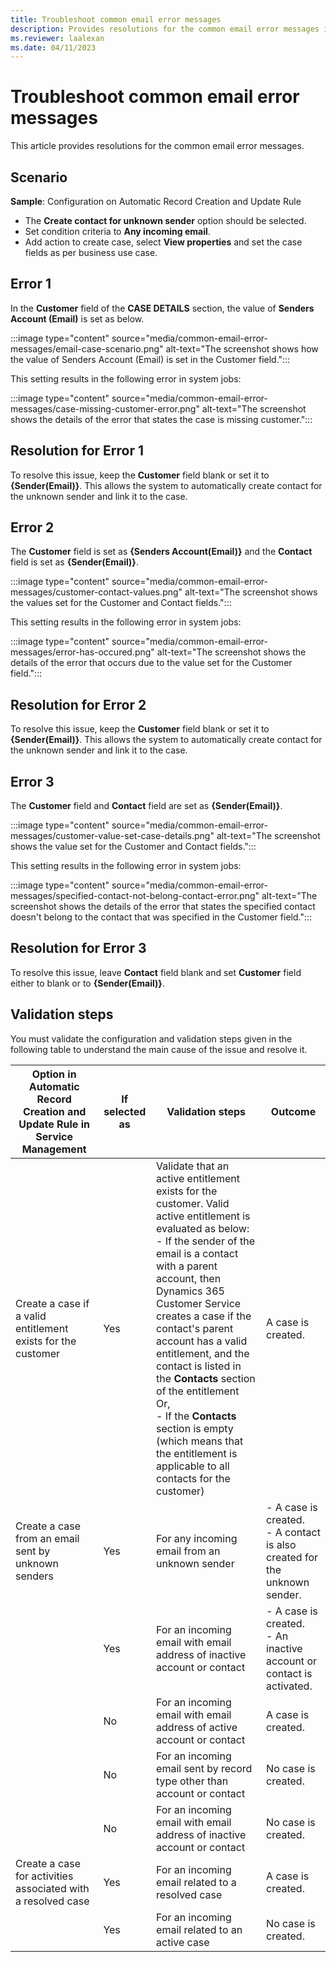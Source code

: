 ```yaml
---
title: Troubleshoot common email error messages
description: Provides resolutions for the common email error messages in Dynamics 365 Customer Service.
ms.reviewer: laalexan
ms.date: 04/11/2023
---
```

# Troubleshoot common email error messages 

This article provides resolutions for the common email error messages.

## Scenario

**Sample**: Configuration on Automatic Record Creation and Update Rule

- The **Create contact for unknown sender** option should be selected.
- Set condition criteria to **Any incoming email**.
- Add action to create case, select **View properties** and set the case fields as per business use case.

## Error 1

In the **Customer** field of the **CASE DETAILS** section, the value of **Senders Account (Email)** is set as below.

:::image type="content" source="media/common-email-error-messages/email-case-scenario.png" alt-text="The screenshot shows how the value of Senders Account (Email) is set in the Customer field.":::

This setting results in the following error in system jobs:

:::image type="content" source="media/common-email-error-messages/case-missing-customer-error.png" alt-text="The screenshot shows the details of the error that states the case is missing customer.":::

## Resolution for Error 1

To resolve this issue, keep the **Customer** field blank or set it to **{Sender(Email)}**. This allows the system to automatically create contact for the unknown sender and link it to the case.

## Error 2

The **Customer** field is set as **{Senders Account(Email)}** and the **Contact** field is set as **{Sender(Email)}**.

:::image type="content" source="media/common-email-error-messages/customer-contact-values.png" alt-text="The screenshot shows the values set for the Customer and Contact fields.":::

This setting results in the following error in system jobs:

:::image type="content" source="media/common-email-error-messages/error-has-occured.png" alt-text="The screenshot shows the details of the error that occurs due to the value set for the Customer field.":::

## Resolution for Error 2

To resolve this issue, keep the **Customer** field blank or set it to **{Sender(Email)}**. This allows the system to automatically create contact for the unknown sender and link it to the case.

## Error 3

The **Customer** field and **Contact** field are set as **{Sender(Email)}**.

:::image type="content" source="media/common-email-error-messages/customer-value-set-case-details.png" alt-text="The screenshot shows the value set for the Customer and Contact fields.":::

This setting results in the following error in system jobs:

:::image type="content" source="media/common-email-error-messages/specified-contact-not-belong-contact-error.png" alt-text="The screenshot shows the details of the error that states the specified contact doesn't belong to the contact that was specified in the Customer field.":::

## Resolution for Error 3

To resolve this issue, leave **Contact** field blank and set **Customer** field either to blank or to **{Sender(Email)}**.

## Validation steps

You must validate the configuration and validation steps given in the following table to understand the main cause of the issue and resolve it.

|Option in Automatic Record Creation and Update Rule in Service Management  |If selected as  |Validation steps  |Outcome  |
|---------|---------|---------|---------|
|Create a case if a valid entitlement exists for the customer     |  Yes     |  Validate that an active entitlement exists for the customer. Valid active entitlement is evaluated as below:  </br> - If the sender of the email is a contact with a parent account, then Dynamics 365 Customer Service creates a case if the contact's parent account has a valid entitlement, and the contact is listed in the **Contacts** section of the entitlement </br> Or, </br> - If the **Contacts** section is empty (which means that the entitlement is applicable to all contacts for the customer) |   A case is created.      |
|Create a case from an email sent by unknown senders     |   Yes       |        For any incoming email from an unknown sender |     - A case is created. </br>  - A contact is also created for the unknown sender.|
|     |   Yes      |    For an incoming email with email address of inactive account or contact     |   - A case is created. </br> - An inactive account or contact is activated.|
|     |   No      |     For an incoming email with email address of active account or contact   |  A case is created.       |
|    |     No    |      For an incoming email sent by record type other than account or contact   |    No case is created.     |
|  |   No      |     For an incoming email with email address of inactive account or contact    |  No case is created.           |
|Create a case for activities associated with a resolved case     |    Yes     |   For an incoming email related to a resolved case      |    A case is created.     |
|   |    Yes      |   For an incoming email related to an active case         |   No case is created.      |
